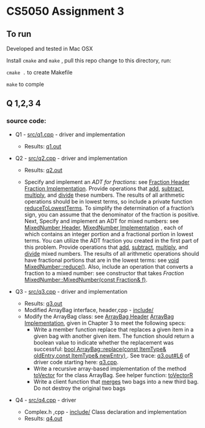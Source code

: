 
# CS5050 Assignment 3

## To run

Developed and tested in Mac OSX 

Install `cmake` and `make` , pull this repo change to this directory, run:

`cmake .` to create Makefile

`make` to comple


## Q 1,2,3 4

### source code:

* Q1 - [src/q1.cpp](src/q1.cpp) - driver and implementation
  * Results: [q1.out](q1.out)
  
* Q2 - [src/q2.cpp](src/q2.cpp)  - driver and implementation
  * Results: [q2.out](q2.out)
  
  * Specify and implement an *ADT for fractions*: see [Fraction Header](include/Fraction.h) [Fraction Implementation](include/Fraction.cpp). Provide operations that [add](include/Fraction.cpp#L52), [subtract](include/Fraction.cpp#L62), [multiply](include/Fraction.cpp#L71), and [divide](include/Fraction.cpp#L80) these numbers. The results of all arithmetic operations should be in lowest terms, so include a private function [reduceToLowestTerms](include/Fraction.cpp#L27). To simplify the determination of a fraction’s sign, you can assume that the denominator of the fraction is positive. Next, Specify and implement an ADT for mixed numbers: see  [MixedNumber Header](include/MixedNumber.h), [MixedNumber Implementation](include/MixedNumber.cpp) , each of which contains an integer portion and a fractional portion in lowest terms. You can utilize the ADT fraction you created in the first part of this problem. Provide operations that [add](include/MixedNumber.cpp#L43), [subtract](include/MixedNumber.cpp#L52), [multiply](include/MixedNumber.cpp#L64), and [divide](include/MixedNumber.cpp#L77) mixed numbers. The results of all arithmetic operations should have fractional portions that are in the lowest terms: see [void MixedNumber::reduce()](include/MixedNumber.cpp#L6). Also, include an operation that converts a fraction to a mixed number: see constructor that takes *Fraction* [MixedNumber::MixedNumber(const Fraction& f)](include/MixedNumber.cpp#L18).

* Q3 - [src/q3.cpp](src/q3.cpp)   - driver and implementation
  * Results: [q3.out](q3.out)
  * Modified ArrayBag interface, header,cpp - [include/](include/)
  * Modify the ArrayBag class: see [ArrayBag Header](include/ArrayBag.h) [ArrayBag Implementation](include/ArrayBag.cpp), given in Chapter 3 to meet the following specs:
    * Write a member function replace that replaces a given item in a given bag with another given item. The function should return a boolean value to indicate whether the replacement was successful: [bool ArrayBag<ItemType>::replace(const ItemType& oldEntry,const ItemType& newEntry)
](include/ArrayBag.cpp#L18). See trace: [q3.out#L6](src/q3.out#L6) of driver code starting here: [q3.cpp](src/q3.cpp#L61).
    * Write a recursive array-based implementation of the method [toVector](include/ArrayBag.cpp#L127) for the class ArrayBag. See helper function: [toVectorR](include/ArrayBag.cpp#L135) 
    * Write a client function that [merges](q3.cpp#L28) two bags into a new third bag. Do not destroy the original two bags


  
  
* Q4 - [src/q4.cpp](src/q4.cpp)   - driver
  * Complex.h ,cpp - [include/](include/) Class declaration and implementation
  * Results: [q4.out](q4.out)
  



